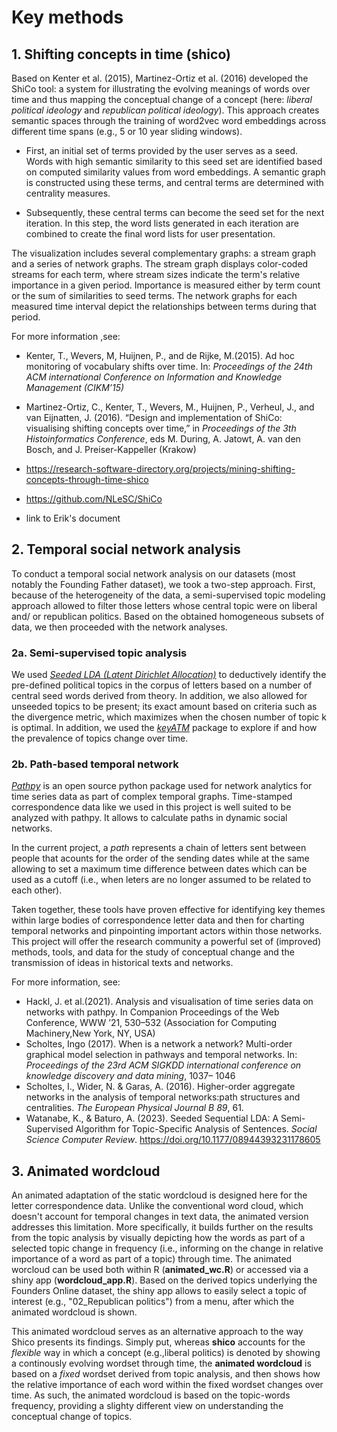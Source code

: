 # Key methods


## 1. Shifting concepts in time (shico)
 
Based on Kenter et al. (2015), Martinez-Ortiz et al. (2016) developed the ShiCo tool: a system for illustrating the evolving meanings of words over time and thus mapping the conceptual change of a concept (here: *liberal political ideology* and  *republican political ideology*). This approach creates semantic spaces through the training of word2vec word embeddings across different time spans (e.g., 5 or 10 year sliding windows).

* First, an initial set of terms provided by the user serves as a seed. Words with high semantic similarity to this seed set are identified based on computed similarity values from word embeddings. A semantic graph is constructed using these terms, and central terms are determined with centrality measures.

* Subsequently, these central terms can become the seed set for the next iteration. In this step, the word lists generated in each iteration are combined to create the final word lists for user presentation.

The visualization includes several complementary graphs: a stream graph and a series of network graphs. The stream graph displays color-coded streams for each term, where stream sizes indicate the term's relative importance in a given period. Importance is measured either by term count or the sum of similarities to seed terms. The network graphs for each measured time interval depict the relationships between terms during that period.

For more information ,see:
* Kenter, T., Wevers, M, Huijnen, P., and de Rijke, M.(2015). Ad hoc monitoring of vocabulary shifts over time. In: *Proceedings of the 24th ACM international Conference on Information and Knowledge Management (CIKM’15)*

* Martinez-Ortiz, C., Kenter, T., Wevers, M., Huijnen, P., Verheul, J., and van
Eijnatten, J. (2016). “Design and implementation of ShiCo: visualising shifting
concepts over time,” in *Proceedings of the 3th Histoinformatics Conference*, eds
M. During, A. Jatowt, A. van den Bosch, and J. Preiser-Kappeller (Krakow)

* https://research-software-directory.org/projects/mining-shifting-concepts-through-time-shico

* https://github.com/NLeSC/ShiCo

* link to Erik's document

## 2. Temporal social network analysis
To conduct a temporal social network analysis on our datasets (most notably the Founding Father dataset), we took a two-step approach. First, because of the heterogeneity of the data, a semi-supervised topic modeling approach allowed to filter those letters whose central topic were on liberal and/ or republican politics. Based on the obtained homogeneous subsets of data, we then proceeded with the network analyses.

### 2a. Semi-supervised topic analysis
We used [*Seeded LDA (Latent Dirichlet Allocation)*](https://koheiw.github.io/seededlda/index.html) to deductively identify the pre-defined political topics in the corpus of letters based on a number of central seed words derived from theory. In addition, we also allowed for unseeded topics to be present; its exact amount based on criteria such as the divergence metric, which maximizes when the chosen number of topic k is optimal. In addition, we used the [*keyATM*](https://keyatm.github.io/keyATM/index.html) package to explore if and how the prevalence of topics change over time.

### 2b. Path-based temporal network
[*Pathpy*](https://www.pathpy.net/0.0.2-dev/) is an open source python package used for network analytics for time series data as part of complex temporal graphs. Time-stamped correspondence data like we used in this project is well suited to be analyzed with pathpy. It allows to calculate paths in dynamic social networks.

In the current project, a *path* represents a chain of letters sent between people that acounts for the order of the sending dates while at the same allowing to set a maximum time difference between dates which can be used as a cutoff (i.e., when leters are no longer assumed to be related to each other).

Taken together, these tools have proven effective for identifying key themes within large bodies of correspondence letter data and then for charting temporal networks and pinpointing important actors within those networks. This project will offer the research community a powerful set of (improved) methods, tools, and data for the study of conceptual change and the transmission of ideas in historical texts and networks.

For more information, see:

* Hackl, J. et al.(2021). Analysis and visualisation of time series data on networks with pathpy. In Companion Proceedings of the Web Conference, WWW ’21, 530–532 (Association for Computing Machinery,New York, NY, USA)
* Scholtes, Ingo (2017). When is a network a network? Multi-order graphical model selection in pathways and temporal networks. In: *Proceedings of the 23rd ACM SIGKDD international conference on knowledge discovery and data mining*, 1037– 1046
* Scholtes, I., Wider, N. & Garas, A. (2016). Higher-order aggregate networks in the analysis of temporal networks:path structures and centralities. *The European Physical Journal B 89*, 61.
* Watanabe, K., & Baturo, A. (2023). Seeded Sequential LDA: A Semi-Supervised Algorithm for Topic-Specific Analysis of Sentences. *Social Science Computer Review*. https://doi.org/10.1177/08944393231178605

## 3. Animated wordcloud
An animated adaptation of the static wordcloud is designed here for the letter correspondence data. Unlike the conventional word cloud, which doesn't account for temporal changes in text data, the animated version addresses this limitation. More specifically, it builds further on the results from the topic analysis by visually depicting how the words as part of a selected topic change in frequency (i.e., informing on the change in relative importance of a word as part of a topic) through time. The animated worcloud can be used both within R (**animated_wc.R**) or accessed via a shiny app (**wordcloud_app.R**). Based on the derived topics underlying the Founders Online dataset, the shiny app allows to easily select a topic of interest (e.g., "02_Republican politics") from a menu, after which the animated wordcloud is shown.

This animated wordcloud serves as an alternative approach to the way Shico presents its findings. Simply put, whereas **shico** accounts for the *flexible* way in which a concept (e.g.,liberal politics) is denoted by showing a continously evolving wordset through time, the **animated wordcloud** is based on a *fixed* wordset derived from topic analysis, and then shows how the relative importance of each word within the fixed wordset changes over time. As such, the animated wordcloud is based on the topic-words frequency, providing a slighty different view on understanding the conceptual change of topics.